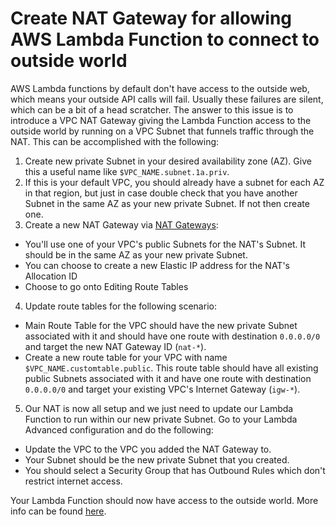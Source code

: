 # Create NAT Gateway for allowing AWS Lambda Function to connect to outside world

AWS Lambda functions by default don't have access to the outside web, which means your outside API calls will fail. Usually these failures are silent, which can be a bit of a head scratcher. The answer to this issue is to introduce a VPC NAT Gateway giving the Lambda Function access to the outside world by running on a VPC Subnet that funnels traffic through the NAT. This can be accomplished with the following:

1. Create new private Subnet in your desired availability zone (AZ). Give this a useful name like `$VPC_NAME.subnet.1a.priv`.
2. If this is your default VPC, you should already have a subnet for each AZ in that region, but just in case double check that you have another Subnet in the same AZ as your new private Subnet. If not then create one.
3. Create a new NAT Gateway via [NAT Gateways](https://console.aws.amazon.com/vpc/home?#NatGateways:):
  - You'll use one of your VPC's public Subnets for the NAT's Subnet. It should be in the same AZ as your new private Subnet.
  - You can choose to create a new Elastic IP address for the NAT's Allocation ID
  - Choose to go onto Editing Route Tables
4. Update route tables for the following scenario:
  - Main Route Table for the VPC should have the new private Subnet associated with it and should have one route with destination `0.0.0.0/0` and target the new NAT Gateway ID (`nat-*`).
  - Create a new route table for your VPC with name `$VPC_NAME.customtable.public`. This route table should have all existing public Subnets associated with it and have one route with destination `0.0.0.0/0` and target your existing VPC's Internet Gateway (`igw-*`).
5. Our NAT is now all setup and we just need to update our Lambda Function to run within our new private Subnet. Go to your Lambda Advanced configuration and do the following:
  - Update the VPC to the VPC you added the NAT Gateway to.
  - Your Subnet should be the new private Subnet that you created.
  - You should select a Security Group that has Outbound Rules which don't restrict internet access.

Your Lambda Function should now have access to the outside world. More info can be found [here](https://docs.aws.amazon.com/lambda/latest/dg/vpc.html).
